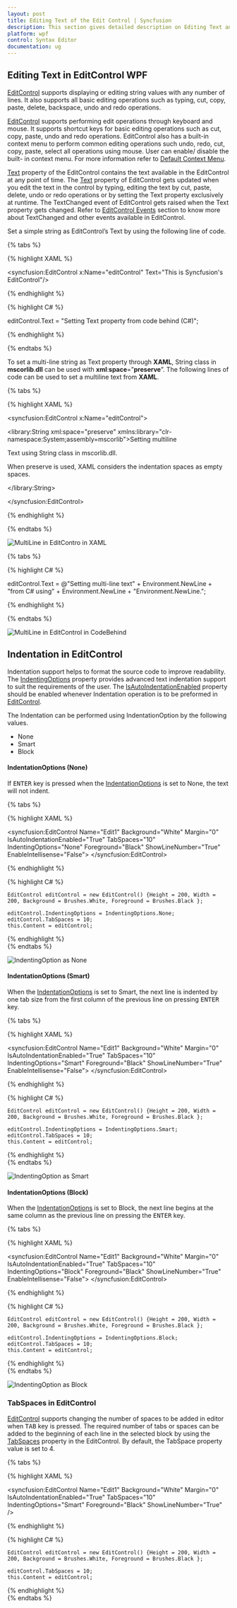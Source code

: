 ```yaml
---
layout: post
title: Editing Text of the Edit Control | Syncfusion
description: This section gives detailed description on Editing Text and Indentation feature in the EditControl WPF.
platform: wpf
control: Syntax Editor
documentation: ug
---
```


## Editing Text in EditControl WPF

[EditControl](https://help.syncfusion.com/cr/cref_files/wpf/Syncfusion.Edit.Wpf~Syncfusion.Windows.Edit.EditControl_members.html) supports displaying or editing string values with any number of lines. It also supports all basic editing operations such as typing, cut, copy, paste, delete, backspace, undo and redo operations.

[EditControl](https://help.syncfusion.com/cr/cref_files/wpf/Syncfusion.Edit.Wpf~Syncfusion.Windows.Edit.EditControl_members.html) supports performing edit operations through keyboard and mouse. It supports shortcut keys for basic editing operations such as cut, copy, paste, undo and redo operations. EditControl also has a built-in context menu to perform common editing operations such undo, redo, cut, copy, paste, select all operations using mouse. User can enable/ disable the built- in context menu.  For more information refer to [Default Context Menu](https://help.syncfusion.com/wpf/syntax-editor/basic-editing/default-context-menu).

[Text](https://help.syncfusion.com/cr/cref_files/wpf/Syncfusion.Edit.Wpf~Syncfusion.Windows.Edit.EditControl~Text.html) property of the EditControl contains the text available in the EditControl at any point of time. The [Text](https://help.syncfusion.com/cr/cref_files/wpf/Syncfusion.Edit.Wpf~Syncfusion.Windows.Edit.EditControl~Text.html) property of EditControl gets updated when you edit the text in the control by typing, editing the text by cut, paste, delete, undo or redo operations or by setting the Text property exclusively at runtime. The TextChanged event of EditControl gets raised when the Text property gets changed. Refer to [EditControl Events](https://help.syncfusion.com/cr/cref_files/wpf/Syncfusion.Edit.Wpf~Syncfusion.Windows.Edit.EditControl_members.html ) section to know more about TextChanged and other events available in EditControl.

Set a simple string as EditControl’s Text by using the following line of code.

{% tabs %}

{% highlight XAML %}

<syncfusion:EditControl x:Name="editControl" Text="This is Syncfusion's EditControl"/>

{% endhighlight %}

{% highlight C# %}

editControl.Text = "Setting Text property from code behind (C#)";

{% endhighlight %}

{% endtabs %}

To set a multi-line string as Text property through **XAML**, String class in **mscorlib**.**dll** can be used with **xml**:**space**=”**preserve**”. The following lines of code can be used to set a multiline text from **XAML**.

{% tabs %}

{% highlight XAML %}

<syncfusion:EditControl x:Name="editControl">

<library:String xml:space="preserve" xmlns:library="clr-namespace:System;assembly=mscorlib">Setting multiline

Text using String class in mscorlib.dll.

When preserve is used, XAML considers the indentation spaces as empty spaces.

</library:String>

</syncfusion:EditControl>



{% endhighlight %}

{% endtabs %}


![MultiLine in EditContro in XAML](Editing-Text-in-EditControl_images/Editing-Text-in-EditControl_img1.jpeg)

{% tabs %}

{% highlight C# %}

editControl.Text = @"Setting multi-line text" + Environment.NewLine + "from C# using" + Environment.NewLine + "Environment.NewLine.";


{% endhighlight %}

{% endtabs %}


![MultiLine in EditControl in CodeBehind](Editing-Text-in-EditControl_images/Editing-Text-in-EditControl_img2.jpeg)

## Indentation in EditControl

Indentation support helps to format the source code to improve readability. The [IndentingOptions](https://help.syncfusion.com/cr/cref_files/wpf/Syncfusion.Edit.Wpf~Syncfusion.Windows.Edit.EditControl~IndentingOptions.html) property provides advanced text indentation support to suit the requirements of the user. The [IsAutoIndentationEnabled](https://help.syncfusion.com/cr/cref_files/wpf/Syncfusion.Edit.Wpf~Syncfusion.Windows.Edit.EditControl~IsAutoIndentationEnabled.html) property should be enabled whenever Indentation operation is to be preformed in [EditControl](https://help.syncfusion.com/cr/cref_files/wpf/Syncfusion.Edit.Wpf~Syncfusion.Windows.Edit.EditControl_members.html).

The Indentation can be performed using IndentationOption by the following values.

* None
* Smart
* Block

#### IndentationOptions (None)
If <kbd>ENTER</kbd> key is pressed when the [IndentationOptions](https://help.syncfusion.com/cr/cref_files/wpf/Syncfusion.Edit.Wpf~Syncfusion.Windows.Edit.EditControl~IndentingOptions.html) is set to None, the text will not indent.

{% tabs %}

{% highlight XAML %}

<syncfusion:EditControl Name="Edit1" Background="White" Margin="0" IsAutoIndentationEnabled="True" TabSpaces="10" IndentingOptions="None" Foreground="Black" ShowLineNumber="True" EnableIntellisense="False">
</syncfusion:EditControl>

{% endhighlight %}

{% highlight C# %}

    EditControl editControl = new EditControl() {Height = 200, Width = 200, Background = Brushes.White, Foreground = Brushes.Black };

    editControl.IndentingOptions = IndentingOptions.None;
    editControl.TabSpaces = 10;
    this.Content = editControl;

{% endhighlight %}    
{% endtabs %}     

![IndentingOption as None](Editing-Text-in-EditControl_images/EditControl_IndentingOption_None.gif)

#### IndentationOptions (Smart)
When the [IndentationOptions](https://help.syncfusion.com/cr/cref_files/wpf/Syncfusion.Edit.Wpf~Syncfusion.Windows.Edit.EditControl~IndentingOptions.html) is set to Smart, the next line is indented by one tab size from the first column of the previous line on pressing <kbd>ENTER</kbd> key.


{% tabs %}

{% highlight XAML %}

<syncfusion:EditControl Name="Edit1" Background="White" Margin="0" IsAutoIndentationEnabled="True" TabSpaces="10" IndentingOptions="Smart" Foreground="Black" ShowLineNumber="True" EnableIntellisense="False">
</syncfusion:EditControl>

{% endhighlight %}

{% highlight C# %}

    EditControl editControl = new EditControl() {Height = 200, Width = 200, Background = Brushes.White, Foreground = Brushes.Black };

    editControl.IndentingOptions = IndentingOptions.Smart;
    editControl.TabSpaces = 10;
    this.Content = editControl;

{% endhighlight %}    
{% endtabs %}      

![IndentingOption as Smart](Editing-Text-in-EditControl_images/EditControl_IndentingOption_Smart.gif)

#### IndentationOptions (Block)
When the [IndentationOptions](https://help.syncfusion.com/cr/cref_files/wpf/Syncfusion.Edit.Wpf~Syncfusion.Windows.Edit.EditControl~IndentingOptions.html) is set to Block, the next line begins at the same column as the previous line on pressing the <kbd>ENTER</kbd> key.

{% tabs %}

{% highlight XAML %}

<syncfusion:EditControl Name="Edit1" Background="White" Margin="0" IsAutoIndentationEnabled="True" TabSpaces="10" IndentingOptions="Block" Foreground="Black" ShowLineNumber="True" EnableIntellisense="False">
</syncfusion:EditControl>

{% endhighlight %}

{% highlight C# %}

    EditControl editControl = new EditControl() {Height = 200, Width = 200, Background = Brushes.White, Foreground = Brushes.Black };

    editControl.IndentingOptions = IndentingOptions.Block;
    editControl.TabSpaces = 10;
    this.Content = editControl;

{% endhighlight %}    
{% endtabs %}      

![IndentingOption as Block](Editing-Text-in-EditControl_images/EditControl_IndentingOption_Block.gif)

### TabSpaces in EditControl

[EditControl](https://help.syncfusion.com/cr/cref_files/wpf/Syncfusion.Edit.Wpf~Syncfusion.Windows.Edit.EditControl_members.html) supports changing the number of spaces to be added in editor when <kbd>TAB</kbd> key is pressed. The required number of tabs or spaces can be added to the beginning of each line in the selected block by using the [TabSpaces](https://help.syncfusion.com/cr/cref_files/wpf/Syncfusion.Edit.Wpf~Syncfusion.Windows.Edit.EditControl~TabSpaces.html) property in the EditControl. By default, the TabSpace property value is set to 4.

{% tabs %}

{% highlight XAML %}

<syncfusion:EditControl Name="Edit1" Background="White" Margin="0" IsAutoIndentationEnabled="True" TabSpaces="10" IndentingOptions="Smart" Foreground="Black" ShowLineNumber="True" />

{% endhighlight %}

{% highlight C# %}

    EditControl editControl = new EditControl() {Height = 200, Width = 200, Background = Brushes.White, Foreground = Brushes.Black };

    editControl.TabSpaces = 10;
    this.Content = editControl;

{% endhighlight %}    
{% endtabs %}        

